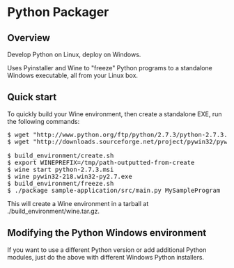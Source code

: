 # Python Packager
## Overview

Develop Python on Linux, deploy on Windows.

Uses Pyinstaller and Wine to "freeze" Python programs to a standalone Windows
executable, all from your Linux box.

## Quick start

To quickly build your Wine environment, then create a standalone EXE,
run the following commands:

<pre>
$ wget "http://www.python.org/ftp/python/2.7.3/python-2.7.3.msi" 
$ wget "http://downloads.sourceforge.net/project/pywin32/pywin32/Build%20218/pywin32-218.win32-py2.7.exe?r=http%3A%2F%2Fsourceforge.net%2Fprojects%2Fpywin32%2Ffiles%2Fpywin32%2FBuild%2520218%2F&ts=1359740579&use_mirror=netcologne"

$ build_environment/create.sh
$ export WINEPREFIX=/tmp/path-outputted-from-create
$ wine start python-2.7.3.msi
$ wine pywin32-218.win32-py2.7.exe
$ build_environment/freeze.sh
$ ./package sample-application/src/main.py MySampleProgram
</pre>

This will create a Wine environment in a tarball at 
./build_environment/wine.tar.gz.

## Modifying the Python Windows environment

If you want to use a different Python version or add additional Python
modules, just do the above with different Windows Python installers.

